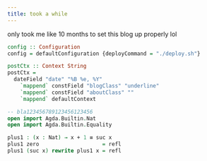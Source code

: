 ```yaml
---
title: took a while
---
```


only took me like 10 months to set this blog up properly lol

```haskell
config :: Configuration
config = defaultConfiguration {deployCommand = "./deploy.sh"}

postCtx :: Context String
postCtx =
  dateField "date" "%B %e, %Y"
    `mappend` constField "blogClass" "underline"
    `mappend` constField "aboutClass" ""
    `mappend` defaultContext
```

```agda
-- bla123456789123456123456
open import Agda.Builtin.Nat
open import Agda.Builtin.Equality

plus1 : (x : Nat) → x + 1 ≡ suc x
plus1 zero                    = refl
plus1 (suc x) rewrite plus1 x = refl
```
